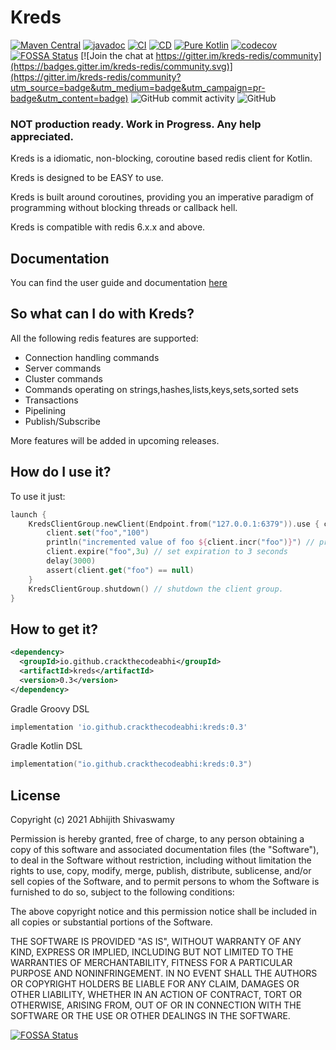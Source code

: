 # Kreds 

[![Maven Central](https://img.shields.io/maven-central/v/io.github.crackthecodeabhi/kreds.svg?label=Maven%20Central)](https://search.maven.org/search?q=g:%22io.github.crackthecodeabhi%22%20AND%20a:%22kreds%22)
[![javadoc](https://javadoc.io/badge2/io.github.crackthecodeabhi/kreds/javadoc.svg)](https://javadoc.io/doc/io.github.crackthecodeabhi/kreds)
[![CI](https://github.com/crackthecodeabhi/kreds/actions/workflows/ci.yml/badge.svg)](https://github.com/crackthecodeabhi/kreds/actions/workflows/ci.yml)
[![CD](https://github.com/crackthecodeabhi/kreds/actions/workflows/gradle-publish.yml/badge.svg?branch=release)](https://github.com/crackthecodeabhi/kreds/actions/workflows/gradle-publish.yml)
[![Pure Kotlin](https://img.shields.io/badge/100%25-kotlin-blue.svg)](https://kotlinlang.org/)
[![codecov](https://codecov.io/gh/crackthecodeabhi/kreds/branch/main/graph/badge.svg?token=Y4XBBIH4BC)](https://codecov.io/gh/crackthecodeabhi/kreds)
[![FOSSA Status](https://app.fossa.com/api/projects/git%2Bgithub.com%2Fcrackthecodeabhi%2Fkreds.svg?type=shield)](https://app.fossa.com/projects/git%2Bgithub.com%2Fcrackthecodeabhi%2Fkreds?ref=badge_shield)
[![Join the chat at https://gitter.im/kreds-redis/community](https://badges.gitter.im/kreds-redis/community.svg)](https://gitter.im/kreds-redis/community?utm_source=badge&utm_medium=badge&utm_campaign=pr-badge&utm_content=badge)
![GitHub commit activity](https://img.shields.io/github/commit-activity/m/crackthecodeabhi/kreds)
![GitHub](https://img.shields.io/github/license/crackthecodeabhi/kreds)

### NOT production ready. Work in Progress. Any help appreciated.

Kreds is a idiomatic, non-blocking, coroutine based redis client for Kotlin.

Kreds is designed to be EASY to use.

Kreds is built around coroutines, providing you an imperative paradigm of programming 
without blocking threads or callback hell.

Kreds is compatible with redis 6.x.x and above.

## Documentation
You can find the user guide and documentation [here](https://crackthecodeabhi.github.io/kreds)

## So what can I do with Kreds?

All the following redis features are supported:

* Connection handling commands
* Server commands
* Cluster commands
* Commands operating on strings,hashes,lists,keys,sets,sorted sets 
* Transactions 
* Pipelining 
* Publish/Subscribe

More features will be added in upcoming releases.

## How do I use it?

To use it just:
```kotlin
launch {
    KredsClientGroup.newClient(Endpoint.from("127.0.0.1:6379")).use { client ->
        client.set("foo","100") 
        println("incremented value of foo ${client.incr("foo")}") // prints 101
        client.expire("foo",3u) // set expiration to 3 seconds
        delay(3000)
        assert(client.get("foo") == null)
    }
    KredsClientGroup.shutdown() // shutdown the client group.
}
```

## How to get it?

```xml
<dependency>
  <groupId>io.github.crackthecodeabhi</groupId>
  <artifactId>kreds</artifactId>
  <version>0.3</version>
</dependency>
```

Gradle Groovy DSL

```groovy
implementation 'io.github.crackthecodeabhi:kreds:0.3'

```
Gradle Kotlin DSL
```kotlin
implementation("io.github.crackthecodeabhi:kreds:0.3")
```

## License

Copyright (c) 2021 Abhijith Shivaswamy

Permission is hereby granted, free of charge, to any person obtaining a copy of this software and associated documentation files (the "Software"), to deal in the Software without restriction, including without limitation the rights to use, copy, modify, merge, publish, distribute, sublicense, and/or sell copies of the Software, and to permit persons to whom the Software is furnished to do so, subject to the following conditions:

The above copyright notice and this permission notice shall be included in all copies or substantial portions of the Software.

THE SOFTWARE IS PROVIDED "AS IS", WITHOUT WARRANTY OF ANY KIND, EXPRESS OR IMPLIED, INCLUDING BUT NOT LIMITED TO THE WARRANTIES OF MERCHANTABILITY, FITNESS FOR A PARTICULAR PURPOSE AND NONINFRINGEMENT. IN NO EVENT SHALL THE AUTHORS OR COPYRIGHT HOLDERS BE LIABLE FOR ANY CLAIM, DAMAGES OR OTHER LIABILITY, WHETHER IN AN ACTION OF CONTRACT, TORT OR OTHERWISE, ARISING FROM, OUT OF OR IN CONNECTION WITH THE SOFTWARE OR THE USE OR OTHER DEALINGS IN THE SOFTWARE.




[![FOSSA Status](https://app.fossa.com/api/projects/git%2Bgithub.com%2Fcrackthecodeabhi%2Fkreds.svg?type=large)](https://app.fossa.com/projects/git%2Bgithub.com%2Fcrackthecodeabhi%2Fkreds?ref=badge_large)
